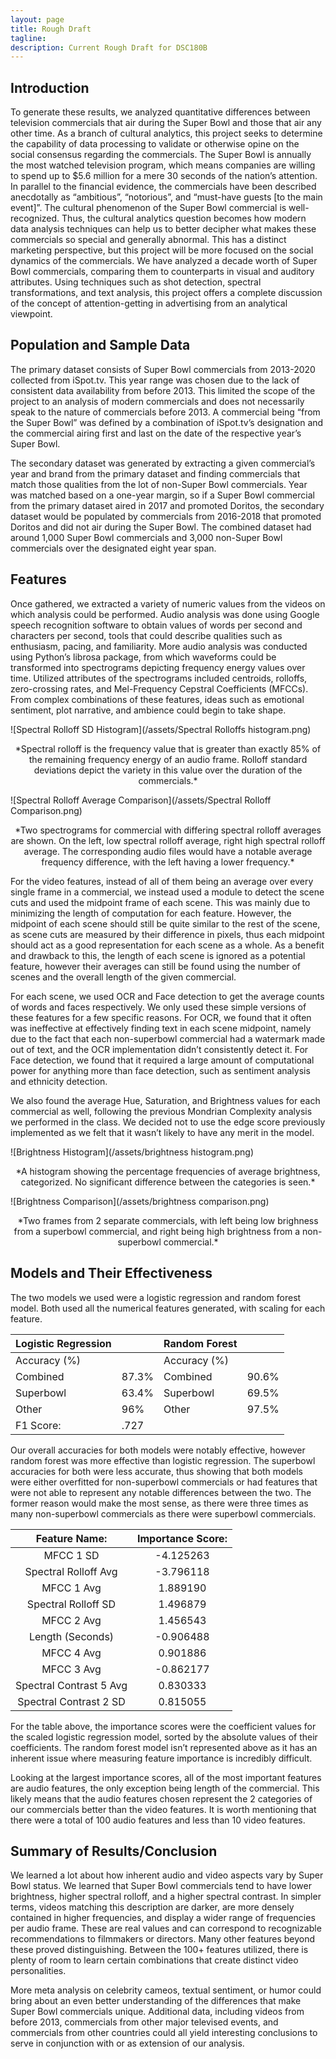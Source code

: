 ```yaml
---
layout: page
title: Rough Draft
tagline: 
description: Current Rough Draft for DSC180B
---
```


## Introduction

To generate these results, we analyzed quantitative differences between television commercials that air during the Super Bowl and those that air any other time. As a branch of cultural analytics, this project seeks to determine the capability of data processing to validate or otherwise opine on the social consensus regarding the commercials. The Super Bowl is annually the most watched television program, which means companies are willing to spend up to $5.6 million for a mere 30 seconds of the nation’s attention. In parallel to the financial evidence, the commercials have been described anecdotally as “ambitious”, “notorious”, and “must-have guests [to the main event]”. The cultural phenomenon of the Super Bowl commercial is well-recognized. Thus, the cultural analytics question becomes how modern data analysis techniques can help us to better decipher what makes these commercials so special and generally abnormal. This has a distinct marketing perspective, but this project will be more focused on the social dynamics of the commercials. We have analyzed a decade worth of Super Bowl commercials, comparing them to counterparts in visual and auditory attributes. Using techniques such as shot detection, spectral transformations, and text analysis, this project offers a complete discussion of the concept of attention-getting in advertising from an analytical viewpoint. 

## Population and Sample Data

The primary dataset consists of Super Bowl commercials from 2013-2020 collected from iSpot.tv. This year range was chosen due to the lack of consistent data availability from before 2013. This limited the scope of the project to an analysis of modern commercials and does not necessarily speak to the nature of commercials before 2013. A commercial being “from the Super Bowl” was defined by a combination of iSpot.tv’s designation and the commercial airing first and last on the date of the respective year’s Super Bowl.

The secondary dataset was generated by extracting a given commercial’s year and brand from the primary dataset and finding commercials that match those qualities from the lot of non-Super Bowl commercials. Year was matched based on a one-year margin, so if a Super Bowl commercial from the primary dataset aired in 2017 and promoted Doritos, the secondary dataset would be populated by commercials from 2016-2018 that promoted Doritos and did not air during the Super Bowl. The combined dataset had around 1,000 Super Bowl commercials and 3,000 non-Super Bowl commercials over the designated eight year span.


## Features

Once gathered, we extracted a variety of numeric values from the videos on which analysis could be performed. Audio analysis was done using Google speech recognition software to obtain values of words per second and characters per second, tools that could describe qualities such as enthusiasm, pacing, and familiarity. More audio analysis was conducted using Python’s librosa package, from which waveforms could be transformed into spectrograms depicting frequency energy values over time. Utilized attributes of the spectrograms included centroids, rolloffs, zero-crossing rates, and Mel-Frequency Cepstral Coefficients (MFCCs). From complex combinations of these features, ideas such as emotional sentiment, plot narrative, and ambience could begin to take shape.

![Spectral Rolloff SD Histogram](/assets/Spectral Rolloffs histogram.png)

<p style="text-align: center;"> *Spectral rolloff is the frequency value that is greater than exactly 85% of the remaining frequency energy of an audio frame. Rolloff standard deviations depict the variety in this value over the duration of the commercials.* </p>

![Spectral Rolloff Average Comparison](/assets/Spectral Rolloff Comparison.png)

<p style="text-align: center;"> *Two spectrograms for commercial with differing spectral rolloff averages are shown. On the left, low spectral rolloff average, right high spectral rolloff average. The corresponding audio files would have a notable average frequency difference, with the left having a lower frequency.* </p>

For the video features, instead of all of them being an average over every single frame in a commercial, we instead used a module to detect the scene cuts and used the midpoint frame of each scene. This was mainly due to minimizing the length of computation for each feature. However, the midpoint of each scene should still be quite similar to the rest of the scene, as scene cuts are measured by their difference in pixels, thus each midpoint should act as a good representation for each scene as a whole. As a benefit and drawback to this, the length of each scene is ignored as a potential feature, however their averages can still be found using the number of scenes and the overall length of the given commercial.

For each scene, we used OCR and Face detection to get the average counts of words and faces respectively. We only used these simple versions of these features for a few specific reasons. For OCR, we found that it often was ineffective at effectively finding text in each scene midpoint, namely due to the fact that each non-superbowl commercial had a watermark made out of text, and the OCR implementation didn’t consistently detect it. For Face detection, we found that it required a large amount of computational power for anything more than face detection, such as sentiment analysis and ethnicity detection.

We also found the average Hue, Saturation, and Brightness values for each commercial as well, following the previous Mondrian Complexity analysis we performed in the class. We decided not to use the edge score previously implemented as we felt that it wasn’t likely to have any merit in the model.

![Brightness Histogram](/assets/brightness histogram.png)

<p style="text-align: center;"> *A histogram showing the percentage frequencies of average brightness, categorized. No significant difference between the categories is seen.* </p>

![Brightness Comparison](/assets/brightness comparison.png)

<p style="text-align: center;"> *Two frames from 2 separate commercials, with left being low brighness from a superbowl commercial, and right being high brightness from a non-superbowl commercial.* </p>

## Models and Their Effectiveness

The two models we used were a logistic regression and random forest model. Both used all the numerical features generated, with scaling for each feature.

| Logistic Regression |       | Random Forest |       |
|---------------------|-------|---------------|-------|
| Accuracy (%)        |       | Accuracy (%)  |       |
| Combined            | 87.3% | Combined      | 90.6% |
| Superbowl           | 63.4% | Superbowl     | 69.5% |
| Other               | 96%   | Other         | 97.5% |
| F1 Score:           | .727  |               |       |

Our overall accuracies for both models were notably effective, however random forest was more effective than logistic regression. The superbowl accuracies for both were less accurate, thus showing that both models were either overfitted for non-superbowl commercials or had features that were not able to represent any notable differences between the two. The former reason would make the most sense, as there were three times as many non-superbowl commercials as there were superbowl commercials.

|      Feature Name:      | Importance Score: |
|:-----------------------:|:-----------------:|
|        MFCC 1 SD        |     -4.125263     |
|   Spectral Rolloff Avg  |     -3.796118     |
|        MFCC 1 Avg       |      1.889190     |
|   Spectral Rolloff SD   |      1.496879     |
|        MFCC 2 Avg       |      1.456543     |
|     Length (Seconds)    |     -0.906488     |
|        MFCC 4 Avg       |      0.901886     |
|        MFCC 3 Avg       |     -0.862177     |
| Spectral Contrast 5 Avg |      0.830333     |
|  Spectral Contrast 2 SD |      0.815055     |

For the table above, the importance scores were the coefficient values for the scaled logistic regression model, sorted by the absolute values of their coefficients. The random forest model isn’t represented above as it has an inherent issue where measuring feature importance is incredibly difficult.
 
Looking at the largest importance scores, all of the most important features are audio features, the only exception being length of the commercial. This likely means that the audio features chosen represent the 2 categories of our commercials better than the video features. It is worth mentioning that there were a total of 100 audio features and less than 10 video features.

## Summary of Results/Conclusion

We learned a lot about how inherent audio and video aspects vary by Super Bowl status. We learned that Super Bowl commercials tend to have lower brightness, higher spectral rolloff, and a higher spectral contrast. In simpler terms, videos matching this description are darker, are more densely contained in higher frequencies, and display a wider range of frequencies per audio frame. These are real values and can correspond to recognizable recommendations to filmmakers or directors. Many other features beyond these proved distinguishing. Between the 100+ features utilized, there is plenty of room to learn certain combinations that create distinct video personalities.

More meta analysis on celebrity cameos, textual sentiment, or humor could bring about an even better understanding of the differences that make Super Bowl commercials unique. Additional data, including videos from before 2013, commercials from other major televised events, and commercials from other countries could all yield interesting conclusions to serve in conjunction with or as extension of our analysis.

